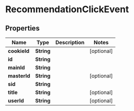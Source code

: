
# RecommendationClickEvent

## Properties
Name | Type | Description | Notes
------------ | ------------- | ------------- | -------------
**cookieId** | **String** |  |  [optional]
**id** | **String** |  | 
**mainId** | **String** |  | 
**masterId** | **String** |  |  [optional]
**sid** | **String** |  | 
**title** | **String** |  |  [optional]
**userId** | **String** |  |  [optional]



